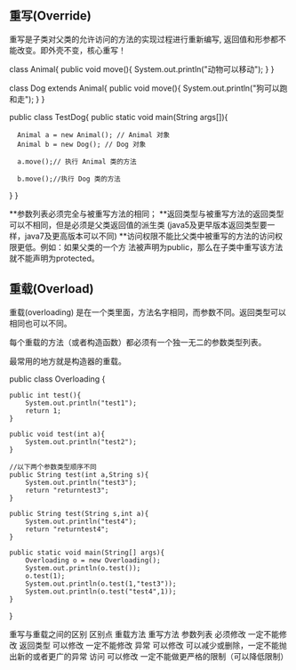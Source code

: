 ## 重写(Override)
重写是子类对父类的允许访问的方法的实现过程进行重新编写, 返回值和形参都不能改变。即外壳不变，核心重写！

class Animal{
   public void move(){
      System.out.println("动物可以移动");
   }
}

class Dog extends Animal{
   public void move(){
      System.out.println("狗可以跑和走");
   }
}

public class TestDog{
   public static void main(String args[]){
   
      Animal a = new Animal(); // Animal 对象
      Animal b = new Dog(); // Dog 对象
 
      a.move();// 执行 Animal 类的方法
 
      b.move();//执行 Dog 类的方法
   }
}

**参数列表必须完全与被重写方法的相同；
**返回类型与被重写方法的返回类型可以不相同，但是必须是父类返回值的派生类
(java5及更早版本返回类型要一样，java7及更高版本可以不同)
**访问权限不能比父类中被重写的方法的访问权限更低。例如：如果父类的一个方
法被声明为public，那么在子类中重写该方法就不能声明为protected。


## 重载(Overload)
重载(overloading) 是在一个类里面，方法名字相同，而参数不同。返回类型可以相同也可以不同。

每个重载的方法（或者构造函数）都必须有一个独一无二的参数类型列表。

最常用的地方就是构造器的重载。

public class Overloading {

    public int test(){
        System.out.println("test1");
        return 1;
    }
 
    public void test(int a){
        System.out.println("test2");
    }
 
    //以下两个参数类型顺序不同
    public String test(int a,String s){
        System.out.println("test3");
        return "returntest3";
    }
 
    public String test(String s,int a){
        System.out.println("test4");
        return "returntest4";
    }
 
    public static void main(String[] args){
        Overloading o = new Overloading();
        System.out.println(o.test());
        o.test(1);
        System.out.println(o.test(1,"test3"));
        System.out.println(o.test("test4",1));
    }
}

重写与重载之间的区别
区别点	  重载方法	   重写方法
参数列表	  必须修改	 一定不能修改
返回类型	  可以修改	 一定不能修改
异常	      可以修改	 可以减少或删除，一定不能抛出新的或者更广的异常
访问	      可以修改	 一定不能做更严格的限制（可以降低限制）
